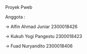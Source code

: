Proyek Pweb

Anggota : 

-> Alfin Ahmad Juniar 2300018426

-> Kukuh Yogi Pangestu 2300018423

-> Fuad Nuryandito 2300018406
